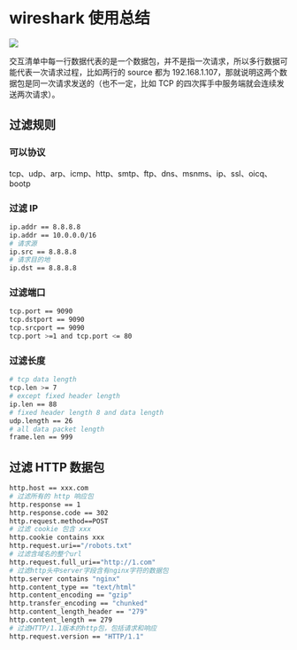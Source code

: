 # wireshark 使用总结

![](@images/wireshark_ui.png)

交互清单中每一行数据代表的是一个数据包，并不是指一次请求，所以多行数据可能代表一次请求过程，比如两行的 source 都为 192.168.1.107，那就说明这两个数据包是同一次请求发送的（也不一定，比如 TCP 的四次挥手中服务端就会连续发送两次请求）。

## 过滤规则

### 可以协议

tcp、udp、arp、icmp、http、smtp、ftp、dns、msnms、ip、ssl、oicq、bootp

### 过滤 IP

```sh
ip.addr == 8.8.8.8
ip.addr == 10.0.0.0/16
# 请求源
ip.src == 8.8.8.8
# 请求目的地
ip.dst == 8.8.8.8
```

### 过滤端口

```sh
tcp.port == 9090
tcp.dstport == 9090
tcp.srcport == 9090
tcp.port >=1 and tcp.port <= 80
```

### 过滤长度

```sh
# tcp data length
tcp.len >= 7
# except fixed header length
ip.len == 88
# fixed header length 8 and data length
udp.length == 26
# all data packet length
frame.len == 999
```

## 过滤 HTTP 数据包

```sh
http.host == xxx.com
# 过滤所有的 http 响应包
http.response == 1
http.response.code == 302
http.request.method==POST
# 过滤 cookie 包含 xxx
http.cookie contains xxx
http.request.uri=="/robots.txt"
# 过滤含域名的整个url
http.request.full_uri=="http://1.com"
# 过滤http头中server字段含有nginx字符的数据包
http.server contains "nginx"
http.content_type == "text/html"
http.content_encoding == "gzip"
http.transfer_encoding == "chunked"
http.content_length_header == "279"
http.content_length == 279
# 过滤HTTP/1.1版本的http包，包括请求和响应
http.request.version == "HTTP/1.1"
```
